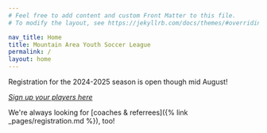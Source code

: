 ```yaml
---
# Feel free to add content and custom Front Matter to this file.
# To modify the layout, see https://jekyllrb.com/docs/themes/#overriding-theme-defaults

nav_title: Home
title: Mountain Area Youth Soccer League
permalink: /
layout: home
---
```


Registration for the 2024-2025 season is open though mid August!

*[Sign up your players here](https://system.gotsport.com/programs/21355R050?reg_role=player)*

We're always looking for [coaches & referrees]({% link _pages/registration.md %}), too!
